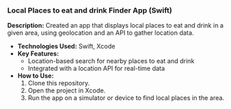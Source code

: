 ### **Local Places to eat and drink Finder App (Swift)**
 **Description:** Created an app that displays local places to eat and drink in a given area, using geolocation and an API to gather location data.
   - **Technologies Used:** Swift, Xcode
   - **Key Features:**
     - Location-based search for nearby places to eat and drink
     - Integrated with a location API for real-time data
   - **How to Use:**
     1. Clone this repository.
     2. Open the project in Xcode.
     3. Run the app on a simulator or device to find local places in the area.
